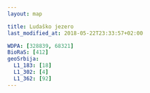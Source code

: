 ```yaml
---
layout: map

title: Ludaško jezero
last_modified_at: 2018-05-22T23:33:57+02:00

WDPA: [328839, 68321]
BioRaS: [412]
geoSrbija:
  L1_183: [18]
  L1_302: [4]
  L1_362: [92]
---
```

